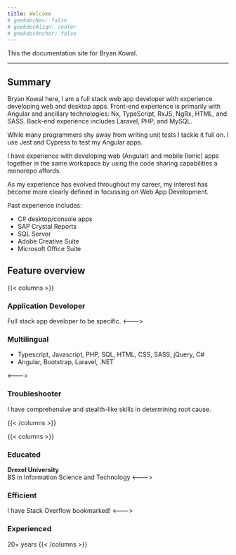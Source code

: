 ```yaml
---
title: Welcome
# geekdocNav: false
# geekdocAlign: center
# geekdocAnchor: false
---
```


<!-- markdownlint-capture -->
<!-- markdownlint-disable MD033 -->

<!-- markdownlint-restore -->

This the documentation site for Bryan Kowal.

---

## Summary

Bryan Kowal here, I am a full stack web app developer with experience developing web and desktop apps. Front-end experience is primarily with Angular and ancillary technologies: Nx, TypeScript, RxJS, NgRx, HTML, and SASS. Back-end experience includes Laravel, PHP, and MySQL.

While many programmers shy away from writing unit tests I tackle it full on. I use Jest and Cypress to test my Angular apps.

I have experience with developing web (Angular) and mobile (Ionic) apps together in the same workspace by using the code sharing capabilities a monorepo affords.

As my experience has evolved throughout my career, my interest has become more clearly defined in focussing on Web App Development.

Past experience includes:

- C# desktop/console apps
- SAP Crystal Reports
- SQL Server
- Adobe Creative Suite
- Microsoft Office Suite

## Feature overview

{{< columns >}}

### Application Developer

Full stack app developer to be specific.
<--->

### Multilingual

- Typescript, Javascript, PHP, SQL, HTML, CSS, SASS, jQuery, C#
- Angular, Bootstrap, Laravel, .NET

<--->

### Troubleshooter

I have comprehensive and stealth-like skills in determining root cause.

{{< /columns >}}

{{< columns >}}

### Educated

**Drexel University**\
BS in Information Science and Technology
<--->

### Efficient

I have Stack Overflow bookmarked!
<--->

### Experienced

20+ years
{{< /columns >}}
